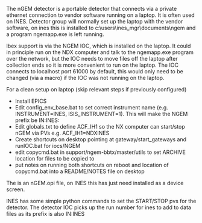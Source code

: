 The nGEM detector is a portable detector that connects via a private ethernet connection to vendor software running on a laptop. It is often used on INES. Detector group will normally set up the laptop with the vendor software, on ines this is installed to c:\users\ines_mgr\documents\ngem and a program ngemapp.exe is left running.

Ibex support is via the NGEM IOC, which is installed on the laptop. It could in principle run on the NDX computer and talk to the ngemapp.exe program over the network, but the IOC needs to move files off the laptop after collection ends so it is more convenient to run on the laptop. The IOC connects to localhost port 61000 by default, this would only need to be changed (via a macro) if the IOC was not running on the laptop.  

For a clean setup on laptop (skip relevant steps if previously configured)
* Install EPICS
* Edit config_env_base.bat to set correct instrument name (e.g. INSTRUMENT=INES, ISIS_INSTRUMENT=1). This will make the NGEM prefix be IN:INES:
* Edit globals.txt to define ACF_IH1 so the NX computer can start/stop nGEM via PVs e.g. ACF_IH1=NDXINES
* Create shortcuts on desktop pointing at gateway/start_gateways and runIOC.bat for iocs/NGEM
* edit copycmd.bat in support/ngem-bbtx/master/utils to set ARCHIVE location for files to be copied to
* put notes on running both shortcuts on reboot and location of copycmd.bat into a README/NOTES file on desktop

The is an nGEM.opi file, on INES this has just need installed as a device screen.

INES has some simple python commands to set the START/STOP pvs for the detector. The detector IOC picks up the run number for ines to add to data files as its prefix is also IN:INES  



     